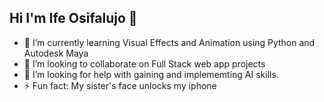## Hi I'm Ife Osifalujo 👋

- 🌱 I’m currently learning Visual Effects and Animation using Python and Autodesk Maya
- 👯 I’m looking to collaborate on Full Stack web app projects
- 🤔 I’m looking for help with gaining and implememting AI skills.
- ⚡ Fun fact: My sister's face unlocks my iphone

